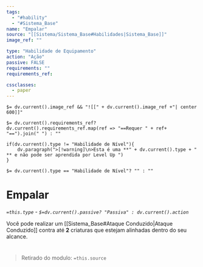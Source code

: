 ```yaml
---
tags:
  - "#hability"
  - "#Sistema_Base"
name: "Empalar"
source: "[[Sistema/Sistema_Base#Habilidades|Sistema_Base]]"
image_ref: ""

type: "Habilidade de Equipamento"
action: "Ação"
passive: FALSE
requirements: ""
requirements_ref:  

cssclasses:
  - paper
---
```

`$= dv.current().image_ref && "![[" + dv.current().image_ref +"| center 600]]"`


`$= dv.current().requirements_ref? dv.current().requirements_ref.map(ref => "==Requer " + ref+ "==").join(" ") : ""`

```dataviewjs
if(dv.current().type != "Habilidade de Nível"){
	dv.paragraph(">[!warning]\n>Esta é uma **" + dv.current().type + " ** e não pode ser aprendida por Level Up ")
}
```


`$= dv.current().type == "Habilidade de Nível"? "" : ""`
# Empalar
*`=this.type` - `$=dv.current().passive? "Passiva" : dv.current().action`*

Você pode realizar um [[Sistema_Base#Ataque Conduzido|Ataque Conduzido]] contra até **2** criaturas que estejam alinhadas dentro do seu alcance.


#
> Retirado do modulo: `=this.source`